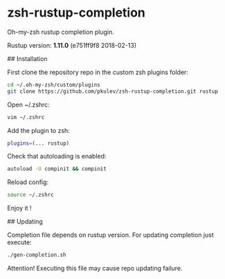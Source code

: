 # zsh-rustup-completion

Oh-my-zsh rustup completion plugin.

Rustup version: **1.11.0** (e751ff9f8 2018-02-13)

## Installation

First clone the repository repo in the custom zsh plugins folder:

```bash
cd ~/.oh-my-zsh/custom/plugins
git clone https://github.com/pkulev/zsh-rustup-completion.git rustup
```

Open ~/.zshrc:

```bash
vim ~/.zshrc
```

Add the plugin to zsh:
```bash
plugins=(... rustup)
```

Check that autoloading is enabled:
```bash
autoload -U compinit && compinit
```

Reload config:
```bash
source ~/.zshrc
```

Enjoy it !

## Updating

Completion file depends on rustup version.
For updating completion just execute:

```bash
./gen-completion.sh
```

Attention! Executing this file may cause repo updating failure.
